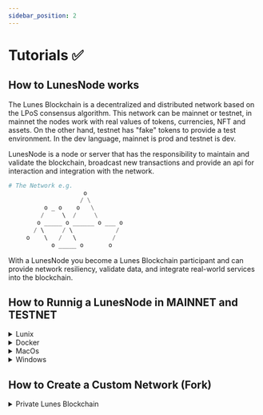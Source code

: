 ```yaml
---
sidebar_position: 2
---
```


# Tutorials ✅


## How to LunesNode works

The Lunes Blockchain is a decentralized and distributed network based on the LPoS consensus algorithm. This network can be mainnet or testnet, in mainnet the nodes work with real values of tokens, currencies, NFT and assets. On the other hand, testnet has "fake" tokens to provide a test environment.
In the dev language, mainnet is prod and testnet is dev.

LunesNode is a node or server that has the responsibility to maintain and validate the blockchain, broadcast new transactions and provide an api for interaction and integration with the network.

```py
# The Network e.g.
                     o 
                    / \
          o _ o    o   \
         /     \  /     \
        o _____ o ______ o ___ o
       / \     / \            /
     o    \   /   \          /
            o _____ o       o
```

With a LunesNode you become a Lunes Blockchain participant and can provide network resiliency, validate data, and integrate real-world services into the blockchain.

## How to Runnig a LunesNode in MAINNET and TESTNET

<details>
  <summary>Lunix</summary>

**Get files**

Your need **LunesNode java executable** **[get here](https://github.com/lunes-platform/lunesnode/releases/download/v0.1.4/lunesnode-latest.jar)**

Now your need also a set a config file with your want.

```HOCON
lunes {
  directory = ""

  blockchain.type = 
  network.known-peers = [""]

  wallet.password = ""
  wallet.seed = ""
}
```

**info**
- `directory` is a local on your copy from lunesblockchain will be persisted
- `blockchain.type` type of network your want connect, MAINNET or TESTNET
- `network.known-peers` in here your should be put a `ip:port` like address of a master-node lunesnode
- `wallet.password` the password that your wallet will be encrypted
- `wallet.seed` your seed in `BASE58` hash

**after save this file with `lunesnode.conf` name**
* your can be take a **completely conf**  in **[here](https://github.com/lunes-platform/lunesnode/blob/master/src/main/resources/application.conf)**

Now your machine shold have files:
```
lunesnode.conf
lunesnode-latest.jar
```

**Run**
```
java -jar lunesnode-lates.jar
```

If your want enable LunesNode to run forever, save this file in `/etc/systemd/system/` with `lunesnode.service`
```
[Unit]
Description=Lunes Node Blockchain
After=network.target

[Service]
WorkingDirectory=PATH_DIR_LUNES_BLOCKCHAIN
ExecStart=/usr/bin/java -jar PATH_LUNES_NODE.jar PATH_LUNES_NODE.conf
Restart=always
RestartSec=30s
StandardOutput=journal
StandardError=journal
SyslogIdentifier=lunesnode

[Install]
WantedBy=multi-user.target
```
</details>

<details>
  <summary>Docker</summary>

```
Coming Soon
```
</details>

<details>
  <summary>MacOs</summary>

```
Coming Soon
```
</details>


<details>
  <summary>Windows</summary>

```
Coming Soon
```
</details>


## How to Create a Custom Network (Fork)


<details>
  <summary>Private Lunes Blockchain</summary>

**Changed genesis transactions**

```
Coming Soon
```
**Runnig and get signature of genesis transactions**

```
Coming Soon
```
**Add signature and Build your Node**

```
Coming Soon
```
</details>

